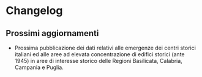 # Changelog

## Prossimi aggiornamenti

- Prossima pubblicazione dei dati relativi alle emergenze dei centri storici italiani ed alle aree ad elevata concentrazione di edifici storici (ante 1945)
  in aree di interesse storico delle Regioni Basilicata, Calabria, Campania e Puglia. 
